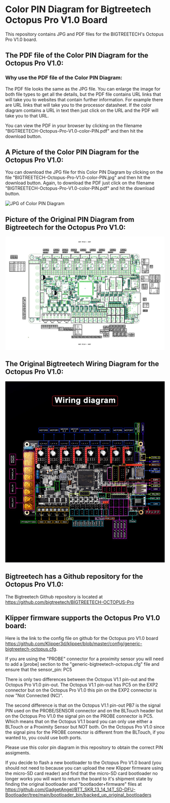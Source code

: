 # Color PIN Diagram for Bigtreetech Octopus Pro V1.0 Board

This repository contains JPG and PDF files for the BIGTREETECH's Octopus Pro V1.0 board.

## The PDF file of the Color PIN Diagram for the Octopus Pro V1.0:

### Why use the PDF file of the Color PIN Diagram:

The PDF file looks the same as the JPG file. You can enlarge the image for both file types to
get all the details, but the PDF file contains URL links that will take you to websites that contain further information.  For example there are URL links that will take you to the processor datasheet.  If the color diagram contains a URL in text then just click on the URL and the PDF  will take you to that URL.

You can view the PDF in your browser by clicking on the filename "BIGTREETECH-Octopus-Pro-V1.0-color-PIN.pdf" and then hit the download button.

## A Picture of the Color PIN Diagram for the Octopus Pro V1.0:

You can download the JPG file for this Color PIN Diagram by clicking on the file "BIGTREETECH-Octopus-Pro-V1.0-color-PIN.jpg" and then hit the download button.  Again, to download the PDF just click on the filename "BIGTREETECH-Octopus-Pro-V1.0-color-PIN.pdf" and hit the download button.

![JPG of Color PIN Diagram](BIGTREETECH-Octopus-Pro-V1.0-color-PIN.jpg)

## Picture of the Original PIN Diagram from Bigtreetech for the Octopus Pro V1.0:

![JPG of original PIN Diagram](images/BIGTREETECH_Octopus_Pro-V1.0-original-PIN.jpg)

## The Original Bigtreetech Wiring Diagram for the Octopus Pro V1.0:

![Original Wiring Diagram](images/BIGTREETECH-Octopus-Pro-V1.0-Original-Wiring-Diagram.jpg)

## Bigtreetech has a Github repository for the Octopus Pro V1.0:

The Bigtreetech Github repository is located at https://github.com/bigtreetech/BIGTREETECH-OCTOPUS-Pro

## Klipper firmware supports the Octopus Pro V1.0 board:

Here is the link to the config file on github for the Octopus pro V1.0 board https://github.com/Klipper3d/klipper/blob/master/config/generic-bigtreetech-octopus.cfg.

If you are using the "PROBE" connector for a proximity sensor you will need to add a [probe] section to the "generic-bigtreetech-octopus.cfg" file and ensure that the sensor_pin: PC5

There is only two differences between the Octopus V1.1 pin-out and the Octopus Pro V1.0 pin-out.
The Octopus V1.1 pin-out has PC5 on the EXP2 connector but on the Octopus Pro V1.0 this pin on the EXP2 connector is now "Not Connected (NC)".

The second difference is that on the Octopus V1.1 pin-out PB7 is the signal PIN used on the PROBE/SENSOR connector and on the BLTouch header but on the Octopus Pro V1.0 the signal pin on the PROBE connector is PC5.  Which means that on the Octopus V1.1 board you can only use either a BLTouch or a Proximity Sensor but NOT both. On the Octopus Pro V1.0 since the signal pins for the PROBE connector is different from the BLTouch, if you wanted to, you could use both ports.

Please use this color pin diagram in this repository to obtain the correct PIN assigments.

If you decide to flash a new bootloader to the Octopus Pro V1.0 board (you should not need to because you can upload the new Klipper firmware using the micro-SD card reader) and find that the micro-SD card bootloader no longer works you will want to return the board to it's shipment state by finding the original bootloader and "bootlaoder+firmware" files at https://github.com/GadgetAngel/BTT_SKR_13_14_14T_SD-DFU-Bootloader/tree/main/bootloader_bin/backed_up_original_bootloaders

